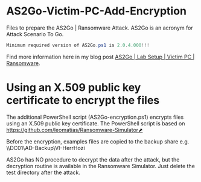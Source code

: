 # AS2Go-Victim-PC-Add-Encryption

Files to prepare the AS2Go | Ransomware Attack. AS2Go is an acronym for Attack Scenario To Go. 

```PowerShell
Minimum required version of AS2Go.ps1 is 2.0.4.000!!!
```


Find more information here in my blog post [AS2Go | Lab Setup | Victim PC | Ransomware](https://herrhozi.com/2022/01/18/as2go--prepare-amp-run-the-attack--ransomware/). 

# Using an X.509 public key certificate to encrypt the files

The additional PowerShell script (AS2Go-encryption.ps1) encrypts files using an X.509 public key certificate. 
The PowerShell script is based on https://github.com/leomatias/Ransomware-Simulator⬈

Before the encryption, examples files are copied to the backup share e.g. \\\DC01\AD-Backup\VI-HerrHozi

AS2Go has NO procedure to decrypt the data after the attack, but the decryption routine is available in the Ransomware Simulator. Just delete the test directory after the attack.
